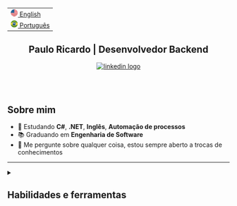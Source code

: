 <html>

<table>
  <tr><td><a href="README-en.md"><img src="./assets/us_flag.png" alt="US flag" width="17px"> English</a></td></tr>
  <tr><td><a href="https://github.com/Paulo-Ricard0"><img src="./assets/br_flag.png" alt="Brazil flag" width="17px"> Português</a></td></tr>
</table>

<div id="header">
  <h2 align="center">
    Paulo Ricardo | Desenvolvedor Backend
  </h2>
</div>


<div id="badges" align="center">
  <a target="_blank" href="https://www.linkedin.com/in/paulo-ricardo-magalhaes/">
    <img src="https://img.shields.io/static/v1?message=LinkedIn&logo=linkedin&label=&color=4089ea&logoColor=white&labelColor=&style=for-the-badge" alt="linkedin logo"/>
  </a>
</div>

</br></br>

## Sobre mim

- 🌱 Estudando **C#**, **.NET**, **Inglês**, **Automação de processos**
- 📚 Graduando em **Engenharia de Software**
- 💬 Me pergunte sobre qualquer coisa, estou sempre aberto a trocas de conhecimentos

---

<details>
   <summary>
     <h2>Habilidades e ferramentas</h2>
   </summary>

### Tecnologias
- **C#**
- **.NET**
- **ASP.NET Core**
- **AWS**
- **Entity Framework Core**
- **xUnit**
- **Docker**
- **RabbitMQ**
- **Git**
- **JavaScript**
- **TypeScript**

### Bancos de Dados
- **SQLServer**
- **MySQL**
- **PostgreSQL**

### Metodologias
- **Scrum**
- **Kanban**
</details>

</html>
